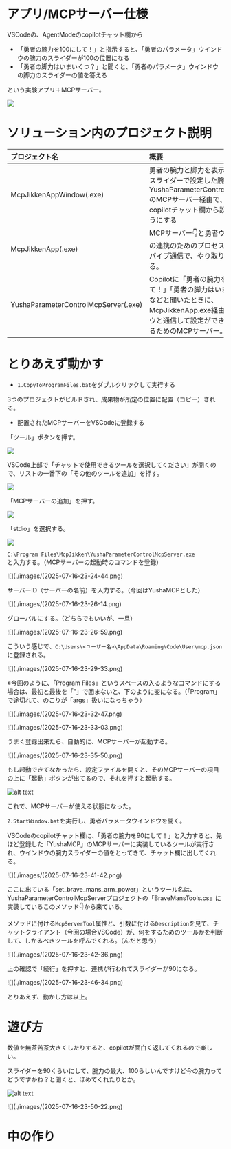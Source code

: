 # アプリ/MCPサーバー仕様

VSCodeの、AgentModeのcopilotチャット欄から

- 「勇者の腕力を100にして！」と指示すると、「勇者のパラメータ」ウインドウの腕力のスライダーが100の位置になる
- 「勇者の脚力はいまいくつ？」と聞くと、「勇者のパラメータ」ウインドウの脚力のスライダーの値を答える

という実験アプリ＋MCPサーバー。

![](2025-07-16-23-13-25.png)

# ソリューション内のプロジェクト説明

| プロジェクト名                       | 概要                                                                                                                                                                        | exeの配置先                  |
| :----------------------------------- | :-------------------------------------------------------------------------------------------------------------------------------------------------------------------------- | ---------------------------- |
| McpJikkenAppWindow(.exe)             | 勇者の腕力と脚力を表示する。<br>スライダーで設定した腕力/脚力を、YushaParameterControlMcpServerのMCPサーバー経由で、VSCodeのcopilotチャット欄から設定できるようにする       | `C:\Program Files\McpJikken` |
| McpJikkenApp(.exe)                   | MCPサーバー👇と勇者ウインドウ👆の連携のためのプロセス。<br>パイプ通信で、やり取りを仲介する。                                                                             | 同上                         |
| YushaParameterControlMcpServer(.exe) | Copilotに「勇者の腕力を100にして！」「勇者の脚力はいまいくつ？」などと聞いたときに、<br>McpJikkenApp.exe経由でウインドウと通信して設定ができるようにするためのMCPサーバー。 | 同上                         |

# とりあえず動かす

* `1.CopyToProgramFiles.bat`をダブルクリックして実行する

3つのプロジェクトがビルドされ、成果物が所定の位置に配置（コピー）される。

* 配置されたMCPサーバーをVSCodeに登録する

「ツール」ボタンを押す。

![](./images/2025-07-16-23-20-08.png)

VSCode上部で「チャットで使用できるツールを選択してください」が開くので、リストの一番下の「その他のツールを追加」を押す。

![](./images/2025-07-16-23-20-52.png)

「MCPサーバーの追加」を押す。

![](./images/2025-07-16-23-21-46.png)

「stdio」を選択する。

![](./images/2025-07-16-23-23-48.png)

`C:\Program Files\McpJikken\YushaParameterControlMcpServer.exe`  
と入力する。（MCPサーバーの起動時のコマンドを登録）

![](./images/(2025-07-16-23-24-44.png)

サーバーID（サーバーの名前）を入力する。（今回はYushaMCPとした）

![](./images/(2025-07-16-23-26-14.png)

グローバルにする。（どちらでもいいが、一旦）

![](./images/(2025-07-16-23-26-59.png)

こういう感じで、`C:\Users\<ユーザー名>\AppData\Roaming\Code\User\mcp.json`に登録される。

![](./images/(2025-07-16-23-29-33.png)

※今回のように、「Program Files」というスペースの入るようなコマンドにする場合は、最初と最後を「"」で囲まないと、下のように変になる。（「Program」で途切れて、のこりが「args」扱いになっちゃう）

![](./images/(2025-07-16-23-32-47.png)

![](./images/(2025-07-16-23-33-03.png)

うまく登録出来たら、自動的に、MCPサーバーが起動する。

![](./images/(2025-07-16-23-35-50.png)

もし起動できてなかったら、設定ファイルを開くと、そのMCPサーバーの項目の上に「起動」ボタンが出てるので、それを押すと起動する。

![alt text](./images/image.png)

これで、MCPサーバーが使える状態になった。

`2.StartWindow.bat`を実行し、勇者パラメータウインドウを開く。

VSCodeのcopilotチャット欄に、「勇者の腕力を90にして！」と入力すると、先ほど登録した「YushaMCP」のMCPサーバーに実装しているツールが実行され、ウインドウの腕力スライダーの値をとってきて、チャット欄に出してくれる。

![](./images/(2025-07-16-23-41-42.png)

ここに出ている「set_brave_mans_arm_power」というツール名は、YushaParameterControlMcpServerプロジェクトの「BraveMansTools.cs」に実装しているこのメソッド👇から来ている。

メソッドに付ける`McpServerTool`属性と、引数に付ける`Description`を見て、チャットクライアント（今回の場合VSCode）が、何をするためのツールかを判断して、しかるべきツールを呼んでくれる。（んだと思う）

![](./images/(2025-07-16-23-42-36.png)

上の確認で「続行」を押すと、連携が行われてスライダーが90になる。

![](./images/(2025-07-16-23-46-34.png)

とりあえず、動かし方は以上。

# 遊び方

数値を無茶苦茶大きくしたりすると、copilotが面白く返してくれるので楽しい。  

スライダーを90くらいにして、腕力の最大、100らしいんですけど今の腕力ってどうですかね？と聞くと、ほめてくれたりとか。

![alt text](./images/image-1.png)

![](./images/(2025-07-16-23-50-22.png)


# 中の作り



